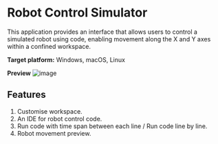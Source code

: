 # Robot Control Simulator
This application provides an interface that allows users to control a simulated robot using code, enabling movement along the X and Y axes within a confined workspace.

**Target platform:** Windows, macOS, Linux

**Preview**
![image](https://github.com/user-attachments/assets/0f669a13-7ff5-4dc6-8b15-270652fb2f6e)

## Features
1. Customise workspace.
2. An IDE for robot control code.
3. Run code with time span between each line / Run code line by line.
4. Robot movement preview.


